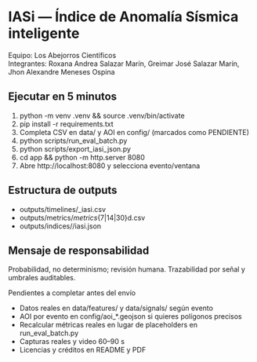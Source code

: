 # IASi — Índice de Anomalía Sísmica inteligente
Equipo: Los Abejorros Científicos  
Integrantes: Roxana Andrea Salazar Marín, Greimar José Salazar Marín, Jhon Alexandre Meneses Ospina

## Ejecutar en 5 minutos
1. python -m venv .venv && source .venv/bin/activate
2. pip install -r requirements.txt
3. Completa CSV en data/ y AOI en config/ (marcados como PENDIENTE)
4. python scripts/run_eval_batch.py
5. python scripts/export_iasi_json.py
6. cd app && python -m http.server 8080
7. Abre http://localhost:8080 y selecciona evento/ventana

## Estructura de outputs
- outputs/timelines/<evento>_iasi.csv
- outputs/metrics/<evento>_metrics_{7|14|30}d.csv
- outputs/indices/<evento>/iasi.json

## Mensaje de responsabilidad
Probabilidad, no determinismo; revisión humana. Trazabilidad por señal y umbrales auditables.

Pendientes a completar antes del envío
- Datos reales en data/features/ y data/signals/ según evento
- AOI por evento en config/aoi_*.geojson si quieres polígonos precisos
- Recalcular métricas reales en lugar de placeholders en run_eval_batch.py
- Capturas reales y video 60–90 s
- Licencias y créditos en README y PDF
